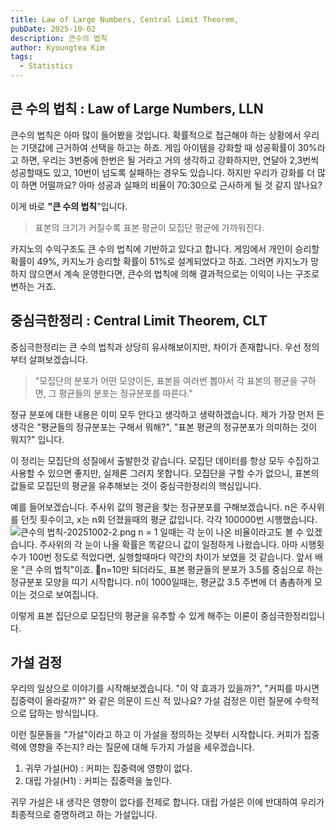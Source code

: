 ```yaml
---
title: Law of Large Numbers, Central Limit Theorem,
pubDate: 2025-10-02
description: 큰수의 법칙
author: Kyoungtea Kim
tags:
  - Statistics
---
```

## 큰 수의 법칙 : Law of Large Numbers, LLN

큰수의 법칙은 아마 많이 들어봤을 것입니다. 확률적으로 접근해야 하는 상황에서 우리는 기댓값에 근거하여 선택을 하고는 하죠. 게임 아이템을 강화할 때 성공확률이 30%라고 하면, 우리는 3번중에 한번은 될 거라고 거의 생각하고 강화하지만, 연달아 2,3번씩 성공할때도 있고, 10번이 넘도록 실패하는 경우도 있습니다. 하지만 우리가 강화를 더 많이 하면 어떨까요? 아마 성공과 실패의 비율이 70:30으로 근사하게 될 것 같지 않나요? 

이게 바로 **"큰 수의 법칙**"입니다.
> 표본의 크기가 커질수록 표본 평균이 모집단 평균에 가까워진다. 

카지노의 수익구조도 큰 수의 법칙에 기반하고 있다고 합니다. 게임에서 개인이 승리할 확률이 49%, 카지노가 승리할 확률이 51%로 설계되었다고 하죠. 그러면 카지노가 망하지 않으면서 계속 운영한다면, 큰수의 법칙에 의해 결과적으로는 이익이 나는 구조로 변하는 거죠.


## 중심극한정리 : Central Limit Theorem, CLT

중심극한정리는 큰 수의 법칙과 상당히 유사해보이지만, 차이가 존재합니다. 우선 정의부터 살펴보겠습니다.

> "모집단의 분포가 어떤 모양이든, 표본을 여러번 뽑아서 각 표본의 평균을 구하면, 그 평균들의 분포는 정규분포를 따른다."

정규 분포에 대한 내용은 이미 모두 안다고 생각하고 생략하겠습니다. 제가 가장 먼저 든 생각은 "평균들의 정규분포는 구해서 뭐해?", "표본 평균의 정규분포가 의미하는 것이 뭐지?" 입니다.

이 정리는 모집단의 성질에서 출발한것 같습니다. 모집단 데이터를 항상 모두 수집하고 사용할 수 있으면 좋지만, 실제론 그러지 못합니다. 모집단을 구할 수가 없으니, 표본의 값들로 모집단의 평균을 유추해보는 것이 중심극한정리의 핵심입니다. 

예를 들어보겠습니다. 주사위 값의 평균을 찾는 정규분포를 구해보겠습니다. n은 주사위를 던짓 횟수이고, x는 n회 던졌을때의 평균 값입니다. 각각 100000번 시행했습니다.
![큰수의 법칙-20251002-2.png](/images/blog/큰수의%20법칙-20251002-2.png)
n = 1 일때는 각 눈이 나온 비율이라고도 볼 수 있겠습니다. 주사위의 각 눈이 나올 확률은 똑같으니 값이 일정하게 나왔습니다. 아마 시행횟수가 100번 정도로 적었다면, 실행할때마다 약간의 차이가 보였을 것 같습니다. 앞서 배운 "큰 수의 법칙"이죠. n=10만 되더라도, 표본 평균들의 분포가 3.5를 중심으로 하는 정규분포 모양을 띠기 시작합니다. n이 1000일때는, 평균값 3.5 주변에 더 촘촘하게 모이는 것으로 보여집니다.

이렇게 표본 집단으로 모집단의 평균을 유추할 수 있게 해주는 이론이 중심극한정리입니다.

## 가설 검정
우리의 일상으로 이야기를 시작해보겠습니다. "이 약 효과가 있을까?", "커피를 마시면 집중력이 올라갈까?" 와 같은 의문이 드신 적 있나요? 가설 검정은 이런 질문에 수학적으로 답하는 방식입니다.

이런 질문들을 "가설"이라고 하고 이 가설을 정의하는 것부터 시작합니다. 커피가 집중력에 영향을 주는지? 라는 질문에 대해 두가지 가설을 세우겠습니다.
1. 귀무 가설(H0) : 커피는 집중력에 영향이 없다. 
2. 대립 가설(H1) : 커피는 집중력을 높인다.

귀무 가설은 내 생각은 영향이 없다를 전제로 합니다. 대립 가설은 이에 반대하여 우리가 최종적으로 증명하려고 하는 가설입니다.
